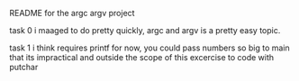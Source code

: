 README for the argc argv project

task 0 i maaged to do pretty quickly, argc and argv is a pretty easy topic.

task 1 i think requires printf for now, you could pass numbers so big to main that its impractical and outside the scope of this excercise to code with putchar